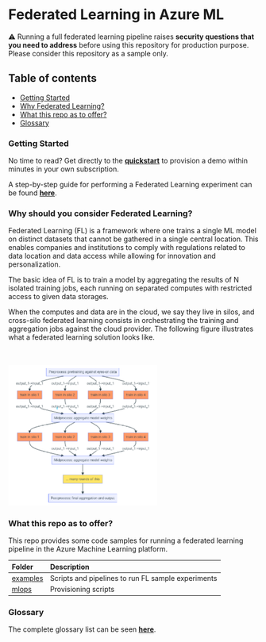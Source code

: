# Federated Learning in Azure ML

:warning: Running a full federated learning pipeline raises **security questions that you need to address** before using this repository for production purpose. Please consider this repository as a sample only.


## Table of contents

- [Getting Started](#getting-started)
- [Why Federated Learning?](#why-should-you-consider-federated-learning)
- [What this repo as to offer?](#what-this-repo-as-to-offer)
- [Glossary](#glossary)

### Getting Started

No time to read? Get directly to the [**quickstart**](./quickstart.md) to provision a demo within minutes in your own subscription.

A step-by-step guide for performing a Federated Learning experiment can be found [**here**](./guide.md).

### Why should you consider Federated Learning?

Federated Learning (FL) is a framework where one trains a single ML model on distinct datasets that cannot be gathered in a single central location. This enables companies and institutions to comply with regulations related to data location and data access while allowing for innovation and personalization.

The basic idea of FL is to train a model by aggregating the results of N isolated training jobs, each running on separated computes with restricted access to given data storages. 

When the computes and data are in the cloud, we say they live in silos, and cross-silo federated learning consists in orchestrating the training and aggregation jobs against the cloud provider. The following figure illustrates what a federated learning solution looks like.

<br/><br/>
<img src="./pics/fl_fig.png" alt="Federated Learning Solution Figure" width="300">

### What this repo as to offer?

This repo provides some code samples for running a federated learning pipeline in the Azure Machine Learning platform.

| Folder | Description |
| :--- | :--- |
| [examples](../examples) | Scripts and pipelines to run FL sample experiments |
| [mlops](../mlops) | Provisioning scripts |

### Glossary

The complete glossary list can be seen [**here**](./glossary.md).
